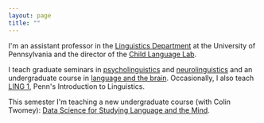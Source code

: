 ```yaml
---
layout: page
title: ""
---
```


I'm an assistant professor in the [Linguistics Department](https://www.ling.upenn.edu) at the University of Pennsylvania and the director of the [Child Language Lab](http://childlanglab.com/). 

I teach graduate seminars in [psycholinguistics](/ling607) and [neurolinguistics](/neurolinguistics) and an undergraduate course in [language and the brain](/ling104). Occasionally, I also teach [LING 1](/ling001), Penn's Introduction to Linguistics.

This semester I'm teaching a new undergraduate course (with Colin Twomey): [Data Science for Studying Language and the Mind](/ling172).
